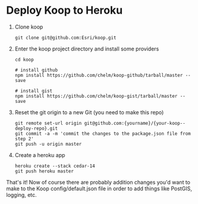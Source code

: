 # Deploy Koop to Heroku 

1. Clone koop 

    ```
    git clone git@github.com:Esri/koop.git
    ```

2. Enter the koop project directory and install some providers

    ```
    cd koop

    # install github 
    npm install https://github.com/chelm/koop-github/tarball/master --save 

    # install gist 
    npm install https://github.com/chelm/koop-gist/tarball/master --save
    ```

3. Reset the git origin to a new Git (you need to make this repo)

    ```
    git remote set-url origin git@github.com:{yourname}/{your-koop--deploy-repo}.git
    git commit -a -m 'commit the changes to the package.json file from step 2'
    git push -u origin master
    ```

4. Create a heroku app

    ```
    heroku create --stack cedar-14
    git push heroku master 
    ```

That's it! Now of course there are probably addition changes you'd want to make to the Koop config/default.json file in order to add things like PostGIS, logging, etc.


